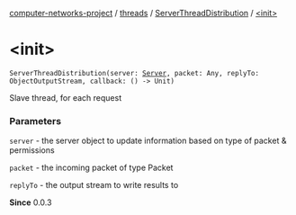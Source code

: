 [computer-networks-project](../../index.md) / [threads](../index.md) / [ServerThreadDistribution](index.md) / [&lt;init&gt;](./-init-.md)

# &lt;init&gt;

`ServerThreadDistribution(server: `[`Server`](../../models/-server/index.md)`, packet: Any, replyTo: ObjectOutputStream, callback: () -> Unit)`

Slave thread, for each request

### Parameters

`server` - the server object to update information based on type of packet &amp; permissions

`packet` - the incoming packet of type Packet

`replyTo` - the output stream to write results to

**Since**
0.0.3

